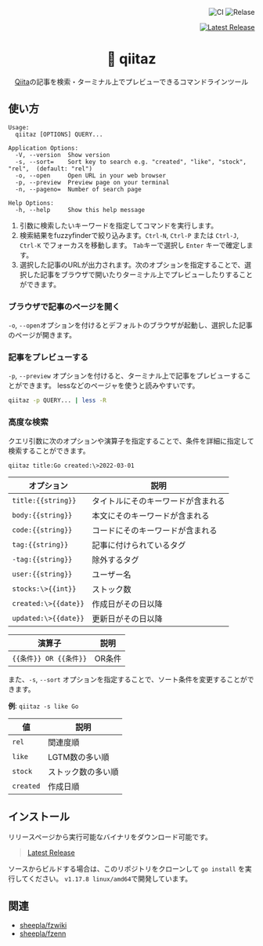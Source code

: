 <div align="right">

![CI](https://github.com/sheepla/fzwiki/actions/workflows/ci.yml/badge.svg)
![Relase](https://github.com/sheepla/fzwiki/actions/workflows/release.yml/badge.svg)

<a href="https://github.com/sheepla/qiitaz/releases/latest">

![Latest Release](https://img.shields.io/github/v/release/sheepla/qiitaz?style=flat-square)

</a>

</div>

<div align="center">

# 📝 qiitaz

</div>

<div align="center">

[Qiita](https://qiita.com)の記事を検索・ターミナル上でプレビューできるコマンドラインツール

</div>

## 使い方

```
Usage:
  qiitaz [OPTIONS] QUERY...

Application Options:
  -V, --version  Show version
  -s, --sort=    Sort key to search e.g. "created", "like", "stock", "rel",  (default: "rel")
  -o, --open     Open URL in your web browser
  -p, --preview  Preview page on your terminal
  -n, --pageno=  Number of search page

Help Options:
  -h, --help     Show this help message
```

1. 引数に検索したいキーワードを指定してコマンドを実行します。
1. 検索結果をfuzzyfinderで絞り込みます。`Ctrl-N`, `Ctrl-P` または `Ctrl-J`, `Ctrl-K` でフォーカスを移動します。 `Tab`キーで選択し `Enter` キーで確定します。
1. 選択した記事のURLが出力されます。次のオプションを指定することで、選択した記事をブラウザで開いたりターミナル上でプレビューしたりすることができます。

### ブラウザで記事のページを開く

`-o`, `--open`オプションを付けるとデフォルトのブラウザが起動し、選択した記事のページが開きます。

### 記事をプレビューする

`-p`, `--preview` オプションを付けると、ターミナル上で記事をプレビューすることができます。
lessなどのページャを使うと読みやすいです。

```bash
qiitaz -p QUERY... | less -R
```

### 高度な検索

クエリ引数に次のオプションや演算子を指定することで、条件を詳細に指定して検索することができます。

```
qiitaz title:Go created:\>2022-03-01
```

|オプション          |説明                              |
|--------------------|----------------------------------|
|`title:{{string}}`  |タイトルにそのキーワードが含まれる|
|`body:{{string}}`   |本文にそのキーワードが含まれる    |
|`code:{{string}}`   |コードにそのキーワードが含まれる  |
|`tag:{{string}}`    |記事に付けられているタグ          |
|`-tag:{{string}}`   |除外するタグ                      |
|`user:{{string}}`   |ユーザー名                        |
|`stocks:\>{{int}}`  |ストック数                        |
|`created:\>{{date}}`|作成日がその日以降                |
|`updated:\>{{date}}`|更新日がその日以降                |


|演算子                |説明  |
|----------------------|------|
|`{{条件}} OR {{条件}}`|OR条件|

また、`-s`, `--sort` オプションを指定することで、ソート条件を変更することができます。

**例**: `qiitaz -s like Go`

|値       |説明              |
|---------|------------------|
|`rel`    |関連度順          |
|`like`   |LGTM数の多い順    |
|`stock`  |ストック数の多い順|
|`created`|作成日順          |

## インストール

リリースページから実行可能なバイナリをダウンロード可能です。

> [Latest Release](https://github.com/sheepla/qiitaz/releases/latest)

ソースからビルドする場合は、このリポジトリをクローンして `go install` を実行してください。
`v1.17.8 linux/amd64`で開発しています。

## 関連

- [sheepla/fzwiki](https://github.com/sheepla/fzwiki)
- [sheepla/fzenn](https://github.com/sheepla/fzenn)

